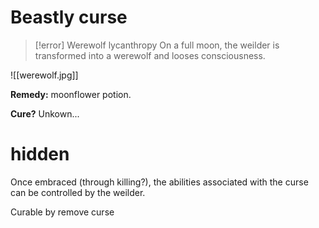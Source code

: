 # Beastly curse

> [!error] Werewolf lycanthropy
> On a full moon, the weilder is transformed into a werewolf and looses consciousness.

![[werewolf.jpg]]


**Remedy:** moonflower potion.

**Cure?** Unkown...

# hidden

Once embraced (through killing?), the abilities associated with the curse can be controlled by the weilder.

Curable by remove curse
